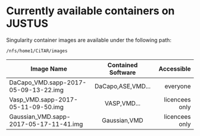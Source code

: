 # Currently available containers on JUSTUS

Singularity container images are available under the following path: 

`/nfs/home1/CiTAR/images`

| Image Name | Contained Software | Accessible |
|-------|:------------------:|----------------:|
|DaCapo_VMD.sapp-2017-05-09-13-22.img|DaCapo,ASE,VMD...|everyone|
|Vasp_VMD.sapp-2017-05-11-09-50.img|VASP,VMD...|licencees only|
|Gaussian_VMD.sapp-2017-05-17-11-41.img|Gaussian,VMD|licencees only|

